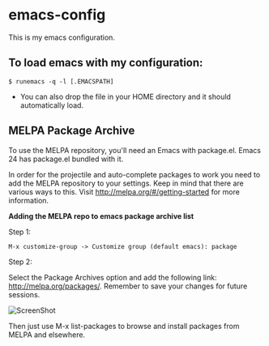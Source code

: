 # emacs-config
This is my emacs configuration.

## To load emacs with my configuration:
```
$ runemacs -q -l [.EMACSPATH]
```

- You can also drop the file in your HOME directory and it should automatically load.

## MELPA Package Archive 

To use the MELPA repository, you'll need an Emacs with package.el. Emacs 24 has package.el bundled with it.

In order for the projectile and auto-complete packages to work you need to add the MELPA repository to your settings. Keep in mind that there are various ways to this. Visit http://melpa.org/#/getting-started for more information.

**Adding the MELPA repo to emacs package archive list**

Step 1:

```
M-x customize-group -> Customize group (default emacs): package
```
Step 2:

Select the Package Archives option and add the following link: http://melpa.org/packages/. Remember to save your changes for future sessions. 

![ScreenShot](https://raw.github.com/gmontalvo5416/emacs-config/master/img1.png)


Then just use M-x list-packages to browse and install packages from MELPA and elsewhere.
